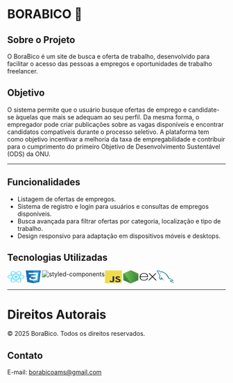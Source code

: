 # BORABICO 💼

## Sobre o Projeto
O BoraBico é um site de busca e oferta de trabalho, desenvolvido para facilitar o acesso das pessoas a empregos e oportunidades de trabalho freelancer.

## Objetivo
O sistema permite que o usuário busque ofertas de emprego e candidate-se àquelas que mais se adequam ao seu perfil. Da mesma forma, o empregador pode criar publicações sobre as vagas disponíveis e encontrar candidatos compatíveis durante o processo seletivo. A plataforma tem como objetivo incentivar a melhoria da taxa de empregabilidade e contribuir para o cumprimento do primeiro Objetivo de Desenvolvimento Sustentável (ODS) da ONU.

***

## Funcionalidades
- Listagem de ofertas de empregos.
- Sistema de registro e login para usuários e consultas de empregos disponíveis.
- Busca avançada para filtrar ofertas por categoria, localização e tipo de trabalho.
- Design responsivo para adaptação em dispositivos móveis e desktops.  

## Tecnologias Utilizadas

<div style="display: flex;">
<img align="center" alt="React" height="30" width="40" src="https://raw.githubusercontent.com/devicons/devicon/master/icons/react/react-original.svg">
<img align="center" alt="CSS" height="30" width="40" src="https://raw.githubusercontent.com/devicons/devicon/master/icons/css3/css3-original.svg">
<img src="https://img.shields.io/badge/styled--components-DB7093?style=for-the-badge&logo=styled-components&logoColor=white" alt="styled-components">
<img align="center" alt="JavaScript" height="30" width="40" src="https://raw.githubusercontent.com/devicons/devicon/master/icons/javascript/javascript-original.svg">
<img align="center" alt="Node.js" height="30" width="40" src="https://raw.githubusercontent.com/devicons/devicon/master/icons/nodejs/nodejs-original.svg">
<img align="center" alt="Express" height="30" width="40" src="https://raw.githubusercontent.com/devicons/devicon/master/icons/express/express-original.svg">
<img align="center" alt="MySQL" height="30" width="40" src="https://raw.githubusercontent.com/devicons/devicon/master/icons/mysql/mysql-original.svg">
</div>

---

# Direitos Autorais
© 2025 BoraBico. Todos os direitos reservados.

## Contato 
E-mail: borabicoams@gmail.com 
